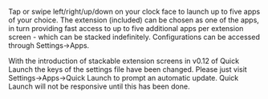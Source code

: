 Tap or swipe left/right/up/down on your clock face to launch up to five apps of your choice. The extension (included) can be chosen as one of the apps, in turn providing fast access to up to five additional apps per extension screen - which can be stacked indefinitely. Configurations can be accessed through Settings->Apps.

With the introduction of stackable extension screens in v0.12 of Quick Launch the keys of the settings file have been changed. Please just visit Settings->Apps->Quick Launch to prompt an automatic update. Quick Launch will not be responsive until this has been done.
